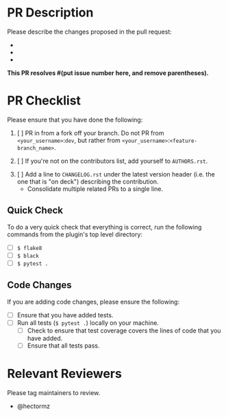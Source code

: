 <!-- Thank you for your PR!

BEFORE YOU CONTINUE! Please add the appropriate three-letter abbreviation to your title.

The abbreviations can be:
- [DOC]: Documentation fixes.
- [ENH]: Code contributions and new features.
- [TST]: Test-related contributions.
- [INF]: Infrastructure-related contributions.

Also, do not forget to tag the relevant issue here as well.

Finally, as commits come in, don't forget to regularly rebase!
-->

# PR Description

Please describe the changes proposed in the pull request:

-
-
-

<!-- Doing so provides maintainers with context on what the PR is, and can help us more effectively review your PR. -->

<!-- Please also identify below which issue that has been raised that you are going to close. -->

**This PR resolves #(put issue number here, and remove parentheses).**

<!-- As you go down the PR template, please feel free to delete sections that are irrelevant. -->

# PR Checklist

<!-- This checklist exists for newcomers who are not yet familiar with our requirements. If you are experienced with
the project, please feel free to delete this section. -->

Please ensure that you have done the following:

1. [ ] PR in from a fork off your branch. Do not PR from `<your_username>`:`dev`, but rather from `<your_username>`:`<feature-branch_name>`.
<!-- Doing this helps us keep the commit history much cleaner than it would otherwise be. -->
2. [ ] If you're not on the contributors list, add yourself to `AUTHORS.rst`.
<!-- We'd like to acknowledge your contributions! -->
3. [ ] Add a line to `CHANGELOG.rst` under the latest version header (i.e. the one that is "on deck") describing the contribution.
    - Consolidate multiple related PRs to a single line.

## Quick Check

To do a very quick check that everything is correct, run the following commands from the plugin's top level directory:

- [ ] `$ flake8`
- [ ] `$ black`
- [ ] `$ pytest .`

## Code Changes

If you are adding code changes, please ensure the following:

- [ ] Ensure that you have added tests.
- [ ] Run all tests (`$ pytest .`) locally on your machine.
    - [ ] Check to ensure that test coverage covers the lines of code that you have added.
    - [ ] Ensure that all tests pass.

# Relevant Reviewers

<!-- Finally, please tag relevant maintainers to review. -->

Please tag maintainers to review.

- @hectormz
